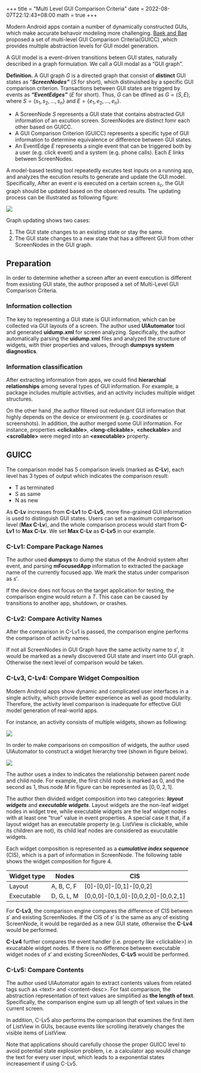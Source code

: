 +++
title = "Multi Level GUI Comparison Criteria"
date = 2022-08-07T22:12:43+08:00
math = true
+++

Modern Android apps contain a number of dynamically constructed GUIs, which make accurate behavoir modeling more challenging. [Baek and Bae](https://dl.acm.org/doi/10.1145/2970276.2970313) proposed a set of multi-level GUI Comparison Criteria(GUICC) ,which provides multiple abstraction levels for GUI model generation.

A GUI model is a event-driven transitions beteen GUI states, naturally described in a graph formulation. We call a GUI modal as a “GUI graph”.

**Definition.** A GUI graph $G$ is a directed graph that consist of **distinct** GUI states as “***ScreenNodes”*** ($S$ for short), which distinuished by a specific GUI comparison criterion. Transactions between GUI states are triggerd by events as ***“EventEdges”*** ($E$ for short). Thus, $G$ can be dfined as $G=(S, E)$, where $S=\{s_1, s_2,\dots,s_n\}$ and $E=\{e_1,e_2,\dots,e_n\}$.

- A ScreenNode $S$ represents a GUI state that contains abstracted GUI information of an excution screen.  ScreenNodes are distinct fomr each other based on GUICC.
- A GUI Comparison Criterion (GUICC) represents a specific type of GUI information to determine equivalence or difference between GUI states.
- An EventEdge $E$ represents a single event that can be triggered both by a user (e.g. click event) and a system (e.g. phone calls). Each $E$ links between ScreenNodes.

A model-based testing tool repeatedly excutes test inputs on a running app, and analyzes the excution results to generate and update the GUI model. Specifically, After an event $e$ is executed on a certain screen $s_c$, the GUI graph should be updated based on the observed results. The updating process can be illustrated as following figure:

![](https://tva1.sinaimg.cn/large/e6c9d24ely1h4ykoz3ussj20ys0k441e.jpg)

Graph updating shows two cases:

1. The GUI state changes to an existing state or stay the same.
2. The GUI state changes to a new state that has a different GUI from other ScreenNodes in the GUI graph.

## Preparation

In order to determine whether a screen after an event execution is different from exsisting GUI state, the author proposed a set of Multi-Level GUI Comparison Criteria.

### Information collection

The key to representing a GUI state is GUI information, which can be collected via GUI layouts of a screen. The author used **UIAutomator** tool and generated **uidump.xml** for screen analyzing. Specifically, the author automatically parsing the **uidump.xml** files and analyzed the structure of widgets, with thier properties and values, through **dumpsys system diagnostics**.

### Information classification

After extracting information from apps, we could find **hierarchial relationships** among several types of GUI information. For example, a package includes multiple activities, and an activity includes multiple widget structures. 

On the other hand ,the author filtered out  redundant GUI information that highly depends on the device or environment (e.g. coordinates or screenshots). In addition, the author merged some GUI information. For instance, properties **\<clickable\>**, **\<long-clickable\>**, **\<checkable\>** and **\<scrollable\>** were meged into an **\<executable\>** property.

## GUICC

The comparison model has 5 comparison levels (marked as **C-Lv**), each level has 3 types of output which indicates the comparison result:

- T as terminated
- S as same
- N as new

As **C-Lv** increases from **C-Lv1** to **C-Lv5**, more fine-grained GUI information is used to distinguish GUI states. Users can set a maximum comparison level (**Max C-Lv**), and the whole comparison process would start from **C-Lv1** to **Max C-Lv**. We set **Max C-Lv** as **C-Lv5** in our example.

### C-Lv1: Compare Package Names

The author used **dumpsys** to dump the status of the Android system after event, and parsing **mFocusedApp** information to extracted the package name of the currently focused app. We mark the status under comparison as $s'$.

If the device does not focus on the target application for testing, the comparison engine would return a $T$. This case can be caused by transitions to another app, shutdown, or crashes.

### C-Lv2: Compare Activity Names

After the comparison in C-Lv1 is passed, the comparison engine performs the comparison of activity names.

If not all ScreenNodes in GUI Graph have the same activity name to $s'$, it would be marked as a newly discovered GUI state and insert into GUI graph. Otherwise the next level of comparison would be taken.

### C-Lv3, C-Lv4: Compare Widget Composition

Modern Android apps show dynamic and complicated user interfaces in a single activity, which provide better experience as well as good modularity. Therefore, the activity level comparison is inadequate for effective GUI model generation of real-world apps.

For instance, an activity consists of multiple widgets, shown as following:

![](https://tva1.sinaimg.cn/large/e6c9d24ely1h4ykpb133kj20xm0g4gnp.jpg)

In order to make comparisons on composition of widgets, the author used UIAutomator to construct a widget hierarchy tree (shown in figure below). 

![](https://tva1.sinaimg.cn/large/e6c9d24ely1h4ykpj22qyj212c0m4mzu.jpg)

The author uses a index to indicates the relationship between parent node and child node. For example, the first child node is marked as $0$, and the second as $1$, thus node $M$ in figure can be represented as $[0, 0, 2, 1]$.

The author then divided widget composition into two categories: ***layout widgets*** and ***executable widgets***. Layout widgets are the non-leaf widget nodes in widget tree, while executable widgets are the leaf widget nodes with at least one “true” value in event properties. A special case it that, if a layout widget has an executable property (e.g. ListView is clickable, while its children are not), its child leaf nodes are considered as exucutable widgets.

Each widget composition is represented as a ***cumulative index sequence*** (CIS), which is a part of information in ScreenNode. The following table shows the widget composition for figure 4.

| Widget type | Nodes | CIS |
| --- | --- | --- |
| Layout | A, B, C, F | [0]-[0,0]-[0,1]-[0,0,2] |
| Executable | D, G, L, M | [0,0,0]-[0,1,0]-[0,0,2,0]-[0,0,2,1] |

For **C-Lv3**, the comparison engine compares the difference of CIS between $s'$ and existing ScreenNodes.  If the CIS of $s'$ is the same as any of existing ScreenNode, it would be regarded as a new GUI state, otherwise the **C-Lv4** would be performed.

**C-Lv4** further compares the event handler (i.e. property like \<clickable\>) in exucatable widget nodes. If there is no difference between executable widget nodes of $s'$ and existing ScreenNodes, **C-Lv5** would be performed.

### C-Lv5: Compare Contents

The author used UIAutomator again to extract contents values from related tags such as \<text\> and \<content-desc\>. For fast comparison, the abstraction representation of text values are simplified as **the length of text**. Specifically, the comparison engine sum up all length of text values in the current screen.

In addition, C-Lv5 also performs the comparison that examines the first item of ListView in GUIs, because events like scrolling iteratively changes the visible items of ListView.

Note that applications should carefully choose the proper GUICC level to avoid potential state explosion problem, i.e. a calculator app would change the text for every user input, which leads to a exponential states increasement if using C-Lv5.